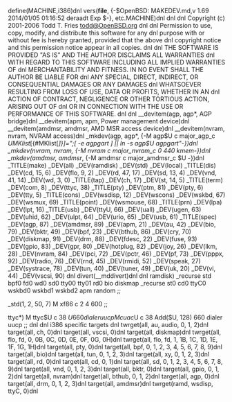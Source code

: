 define(MACHINE,i386)dnl
vers(__file__,
	{-$OpenBSD: MAKEDEV.md,v 1.69 2014/01/05 01:16:52 deraadt Exp $-},
etc.MACHINE)dnl
dnl
dnl Copyright (c) 2001-2006 Todd T. Fries <todd@OpenBSD.org>
dnl
dnl Permission to use, copy, modify, and distribute this software for any
dnl purpose with or without fee is hereby granted, provided that the above
dnl copyright notice and this permission notice appear in all copies.
dnl
dnl THE SOFTWARE IS PROVIDED "AS IS" AND THE AUTHOR DISCLAIMS ALL WARRANTIES
dnl WITH REGARD TO THIS SOFTWARE INCLUDING ALL IMPLIED WARRANTIES OF
dnl MERCHANTABILITY AND FITNESS. IN NO EVENT SHALL THE AUTHOR BE LIABLE FOR
dnl ANY SPECIAL, DIRECT, INDIRECT, OR CONSEQUENTIAL DAMAGES OR ANY DAMAGES
dnl WHATSOEVER RESULTING FROM LOSS OF USE, DATA OR PROFITS, WHETHER IN AN
dnl ACTION OF CONTRACT, NEGLIGENCE OR OTHER TORTIOUS ACTION, ARISING OUT OF
dnl OR IN CONNECTION WITH THE USE OR PERFORMANCE OF THIS SOFTWARE.
dnl
dnl
__devitem(agp, agp*, AGP bridge)dnl
__devitem(apm, apm, Power management device)dnl
__devitem(amdmsr, amdmsr, AMD MSR access device)dnl
__devitem(nvram, nvram, NVRAM access)dnl
_mkdev(agp, agp*, {-M agp$U c major_agp_c $U
	MKlist[${#MKlist[*]}]=";[ -e agpgart ] || ln -s agp$U agpgart"-})dnl
_mkdev(nvram, nvram, {-M nvram c major_nvram_c 0 440 kmem-})dnl
_mkdev(amdmsr, amdmsr*, {-M amdmsr c major_amdmsr_c $U -})dnl
_TITLE(make)
_DEV(all)
_DEV(ramdisk)
_DEV(std)
_DEV(local)
_TITLE(dis)
_DEV(cd, 15, 6)
_DEV(flo, 9, 2)
_DEV(rd, 47, 17)
_DEV(sd, 13, 4)
_DEV(vnd, 41, 14)
_DEV(wd, 3, 0)
_TITLE(tap)
_DEV(ch, 17)
_DEV(st, 14, 5)
_TITLE(term)
_DEV(com, 8)
_DEV(ttyc, 38)
_TITLE(pty)
_DEV(ptm, 81)
_DEV(pty, 6)
_DEV(tty, 5)
_TITLE(cons)
_DEV(wsdisp, 12)
_DEV(wscons)
_DEV(wskbd, 67)
_DEV(wsmux, 69)
_TITLE(point)
_DEV(wsmouse, 68)
_TITLE(prn)
_DEV(lpa)
_DEV(lpt, 16)
_TITLE(usb)
_DEV(ttyU, 66)
_DEV(uall)
_DEV(ugen, 63)
_DEV(uhid, 62)
_DEV(ulpt, 64)
_DEV(urio, 65)
_DEV(usb, 61)
_TITLE(spec)
_DEV(agp, 87)
_DEV(amdmsr, 89)
_DEV(apm, 21)
_DEV(au, 42)
_DEV(bio, 79)
_DEV(bktr, 49)
_DEV(bpf, 23)
_DEV(bthub, 86)
_DEV(cry, 70)
_DEV(diskmap, 91)
_DEV(drm, 88)
_DEV(fdesc, 22)
_DEV(fuse, 93)
_DEV(gpio, 83)
_DEV(gpr, 80)
_DEV(hotplug, 82)
_DEV(joy, 26)
_DEV(lkm, 28)
_DEV(nvram, 84)
_DEV(pci, 72)
_DEV(pctr, 46)
_DEV(pf, 73)
_DEV(pppx, 92)
_DEV(radio, 76)
_DEV(rnd, 45)
_DEV(rmidi, 52)
_DEV(speak, 27)
_DEV(systrace, 78)
_DEV(tun, 40)
_DEV(tuner, 49)
_DEV(uk, 20)
_DEV(vi, 44)
_DEV(vscsi, 90)
dnl
divert(__mddivert)dnl
dnl
ramdisk)
	_recurse std bpf0 fd0 wd0 sd0 tty00 tty01 rd0 bio diskmap
	_recurse st0 cd0 ttyC0 wskbd0 wskbd1 wskbd2 apm random
	;;

_std(1, 2, 50, 7)
	M xf86		c 2 4 600
	;;

ttyc*)
	M ttyc$U c 38 $U 660 dialer uucp
	M cuac$U c 38 Add($U, 128) 660 dialer uucp
	;;
dnl
dnl i386 specific targets
dnl
twrget(all, au, audio, 0, 1, 2)dnl
target(all, ch, 0)dnl
target(all, vscsi, 0)dnl
target(all, diskmap)dnl
twrget(all, flo, fd, 0, 0B, 0C, 0D, 0E, 0F, 0G, 0H)dnl
twrget(all, flo, fd, 1, 1B, 1C, 1D, 1E, 1F, 1G, 1H)dnl
target(all, pty, 0)dnl
target(all, bpf, 0, 1, 2, 3, 4, 5, 6, 7, 8, 9)dnl
target(all, bio)dnl
target(all, tun, 0, 1, 2, 3)dnl
target(all, xy, 0, 1, 2, 3)dnl
target(all, rd, 0)dnl
target(all, cd, 0, 1)dnl
target(all, sd, 0, 1, 2, 3, 4, 5, 6, 7, 8, 9)dnl
target(all, vnd, 0, 1, 2, 3)dnl
target(all, bktr, 0)dnl
target(all, gpio, 0, 1, 2)dnl
target(all, nvram)dnl
target(all, bthub, 0, 1, 2)dnl
target(all, agp, 0)dnl
target(all, drm, 0, 1, 2, 3)dnl
target(all, amdmsr)dnl
twrget(ramd, wsdisp, ttyC, 0)dnl
